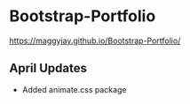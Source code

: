# Bootstrap-Portfolio

https://maggyjay.github.io/Bootstrap-Portfolio/

## April Updates

* Added animate.css package 
